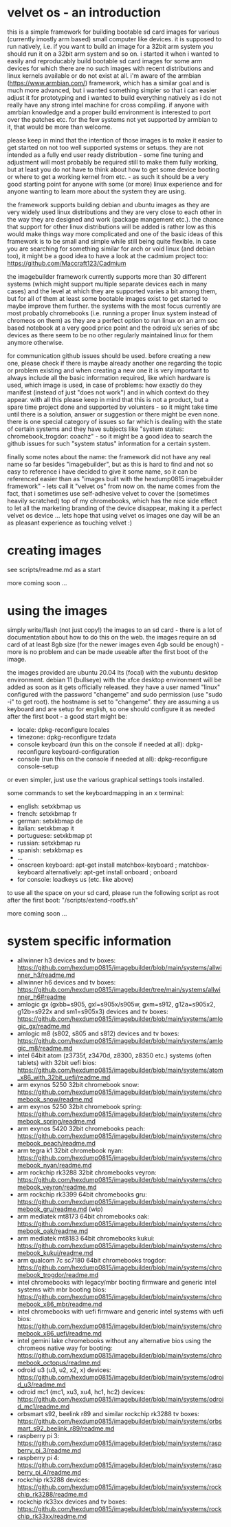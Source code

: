 # velvet os - an introduction

this is a simple framework for building bootable sd card images for various (currently imostly arm based) small computer like devices. it is supposed to run natively, i.e. if you want to build an image for a 32bit arm system you should run it on a 32bit arm system and so on. i started it when i wanted to easily and reproducably build bootable sd card images for some arm devices for which there are no such images with recent distributions and linux kernels available or do not exist at all. i'm aware of the armbian (https://www.armbian.com/) framework, which has a similar goal and is much more advanced, but i wanted something simpler so that i can easier adjust it for prototyping and i wanted to build everything natively as i do not really have any strong intel machine for cross compiling. if anyone with amrbian knowledge and a proper build environment is interested to port over the patches etc. for the few systems not yet supported by armbian to it, that would be more than welcome.

please keep in mind that the intention of those images is to make it easier to get started on not too well supported systems or setups. they are not intended as a fully end user ready distribution - some fine tuning and adjustment will most probably be required still to make them fully working, but at least you do not have to think about how to get some device booting or where to get a working kernel from etc. - as such it should be a very good starting point for anyone with some (or more) linux experience and for anyone wanting to learn more about the system they are using.

the framework supports building debian and ubuntu images as they are very widely used linux distributions and they are very close to each other in the way they are designed and work (package mangement etc.). the chance that support for other linux distributions will be added is rather low as this would make things way more complicated and one of the basic ideas of this framework is to be small and simple while still being quite flexible. in case you are searching for something similar for arch or void linux (and debian too), it might be a good idea to have a look at the cadmium project too: https://github.com/Maccraft123/Cadmium

the imagebuilder framework currently supports more than 30 different systems (which might support multiple separate devices each in many cases) and the level at which they are supported varies a bit among them, but for all of them at least some bootable images exist to get started to maybe improve them further. the systems with the most focus currently are most probably chromebooks (i.e. running a proper linux system instead of chromeos on them) as they are a perfect option to run linux on an arm soc based notebook at a very good price point and the odroid u/x series of sbc devices as there seem to be no other regularly maintained linux for them anymore otherwise.

for communication github issues should be used. before creating a new one, please check if there is maybe already another one regarding the topic or problem existing and when creating a new one it is very important to always include all the basic information required, like which hardware is used, which image is used, in case of problems: how exactly do they manifest (instead of just "does not work") and in which context do they appear. with all this please keep in mind that this is not a product, but a spare time project done and supported by volunters - so it might take time until there is a solution, answer or suggestion or there might be even none. there is one special category of issues so far which is dealing with the state of certain systems and they have subjects like "system status: chromebook_trogdor: coachz" - so it might be a good idea to search the github issues for such "system status" information for a certain system.

finally some notes about the name: the framework did not have any real name so far besides "imagebuilder", but as this is hard to find and not so easy to reference i have decided to give it some name, so it can be referenced easier than as "images built with the hexdump0815 imagebuilder framework" - lets call it "velvet os" from now on. the name comes from the fact, that i sometimes use self-adhesive velvet to cover the (sometimes heavily scratched) top of my chromebooks, which has the nice side effect to let all the marketing branding of the device disappear, making it a perfect velvet os device ... lets hope that using velvet os images one day will be an as pleasant experience as touching velvet :)

# creating images

see scripts/readme.md as a start

more coming soon ...

# using the images

simply write/flash (not just copy!) the images to an sd card - there is a lot of documentation about how to do this on the web. the images require an sd card of at least 8gb size (for the newer images even 4gb sould be enough) - more is no problem and can be made useable after the first boot of the image.

the images provided are ubuntu 20.04 lts (focal) with the xubuntu desktop environment. debian 11 (bullseye) with the xfce desktop environment will be added as soon as it gets officially released. they have a user named "linux" configured with the password "changeme" and sudo permission (use "sudo -i" to get root). the hostname is set to "changeme". they are assuming a us keyboard and are setup for english, so one should configure it as needed after the first boot - a good start might be:

* locale: dpkg-reconfigure locales
* timezone: dpkg-reconfigure tzdata
* console keyboard (run this on the console if needed at all): dpkg-reconfigure keyboard-configuration
* console (run this on the console if needed at all): dpkg-reconfigure console-setup

or even simpler, just use the various graphical settings tools installed.

some commands to set the keyboardmapping in an x terminal:

* english: setxkbmap us
* french: setxkbmap fr
* german: setxkbmap de
* italian: setxkbmap it
* portuguese: setxkbmap pt
* russian: setxkbmap ru
* spanish: setxkbmap es
* ...
* onscreen keyboard: apt-get install matchbox-keyboard ; matchbox-keyboard
      alternatively: apt-get install onboard ; onboard
* for console: loadkeys us (etc. like above)

to use all the space on your sd card, please run the following script as root after the first boot: "/scripts/extend-rootfs.sh"

more coming soon ...

# system specific information

- allwinner h3 devices and tv boxes: https://github.com/hexdump0815/imagebuilder/blob/main/systems/allwinner_h3/readme.md
- allwinner h6 devices and tv boxes: https://github.com/hexdump0815/imagebuilder/tree/main/systems/allwinner_h6#readme
- amlogic gx (gxbb=s905, gxl=s905x/s905w, gxm=s912, g12a=s905x2, g12b=s922x and sm1=s905x3) devices and tv boxes: https://github.com/hexdump0815/imagebuilder/blob/main/systems/amlogic_gx/readme.md
- amlogic m8 (s802, s805 and s812) devices and tv boxes: https://github.com/hexdump0815/imagebuilder/blob/main/systems/amlogic_m8/readme.md
- intel 64bit atom (z3735f, z3470d, z8300, z8350 etc.) systems (often tablets) with 32bit uefi bios: https://github.com/hexdump0815/imagebuilder/blob/main/systems/atom_x86_with_32bit_uefi/readme.md
- arm exynos 5250 32bit chromebook snow: https://github.com/hexdump0815/imagebuilder/blob/main/systems/chromebook_snow/readme.md
- arm exynos 5250 32bit chromebook spring: https://github.com/hexdump0815/imagebuilder/blob/main/systems/chromebook_spring/readme.md
- arm exynos 5420 32bit chromebooks peach: https://github.com/hexdump0815/imagebuilder/blob/main/systems/chromebook_peach/readme.md
- arm tegra k1 32bit chromebook nyan: https://github.com/hexdump0815/imagebuilder/blob/main/systems/chromebook_nyan/readme.md
- arm rockchip rk3288 32bit chromebooks veyron: https://github.com/hexdump0815/imagebuilder/blob/main/systems/chromebook_veyron/readme.md
- arm rockchip rk3399 64bit chromebooks gru: https://github.com/hexdump0815/imagebuilder/blob/main/systems/chromebook_gru/readme.md (wip)
- arm mediatek mt8173 64bit chromebooks oak: https://github.com/hexdump0815/imagebuilder/blob/main/systems/chromebook_oak/readme.md
- arm mediatek mt8183 64bit chromebooks kukui: https://github.com/hexdump0815/imagebuilder/blob/main/systems/chromebook_kukui/readme.md
- arm qualcom 7c sc7180 64bit chromebooks trogdor: https://github.com/hexdump0815/imagebuilder/blob/main/systems/chromebook_trogdor/readme.md
- intel chromebooks with legacy/mbr booting firmware and generic intel systems with mbr booting bios: https://github.com/hexdump0815/imagebuilder/blob/main/systems/chromebook_x86_mbr/readme.md
- intel chromebooks with uefi firmware and generic intel systems with uefi bios: https://github.com/hexdump0815/imagebuilder/blob/main/systems/chromebook_x86_uefi/readme.md
- intel gemini lake chromebooks without any alternative bios using the chromeos native way for booting: https://github.com/hexdump0815/imagebuilder/blob/main/systems/chromebook_octopus/readme.md
- odroid u3 (u3, u2, x2, x) devices: https://github.com/hexdump0815/imagebuilder/blob/main/systems/odroid_u3/readme.md
- odroid mc1 (mc1, xu3, xu4, hc1, hc2) devices: https://github.com/hexdump0815/imagebuilder/blob/main/systems/odroid_mc1/readme.md
- orbsmart s92, beelink r89 and similar rockchip rk3288 tv boxes: https://github.com/hexdump0815/imagebuilder/blob/main/systems/orbsmart_s92_beelink_r89/readme.md
- raspberry pi 3: https://github.com/hexdump0815/imagebuilder/blob/main/systems/raspberry_pi_3/readme.md
- raspberry pi 4: https://github.com/hexdump0815/imagebuilder/blob/main/systems/raspberry_pi_4/readme.md
- rockchip rk3288 devices: https://github.com/hexdump0815/imagebuilder/blob/main/systems/rockchip_rk3288/readme.md
- rockchip rk33xx devices and tv boxes: https://github.com/hexdump0815/imagebuilder/blob/main/systems/rockchip_rk33xx/readme.md

